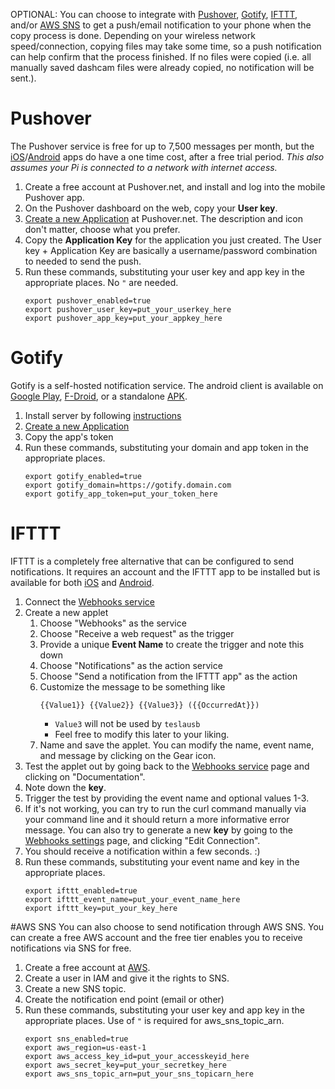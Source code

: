 OPTIONAL: You can choose to integrate with [Pushover](https://pushover.net), [Gotify](https://gotify.net/), [IFTTT](https://ifttt.com), and/or [AWS SNS](https://aws.amazon.com/sns/) to get a push/email notification to your phone when the copy process is done. Depending on your wireless network speed/connection, copying files may take some time, so a push notification can help confirm that the process finished. If no files were copied (i.e. all manually saved dashcam files were already copied, no notification will be sent.).

# Pushover
The Pushover service is free for up to 7,500 messages per month, but the [iOS](https://pushover.net/clients/ios)/[Android](https://pushover.net/clients/android) apps do have a one time cost, after a free trial period. *This also assumes your Pi is connected to a network with internet access.*

1. Create a free account at Pushover.net, and install and log into the mobile Pushover app.
1. On the Pushover dashboard on the web, copy your **User key**.
1. [Create a new Application](https://pushover.net/apps/build) at Pushover.net. The description and icon don't matter, choose what you prefer.
1. Copy the **Application Key** for the application you just created. The User key + Application Key are basically a username/password combination to needed to send the push.
1. Run these commands, substituting your user key and app key in the appropriate places. No `"` are needed.
    ```
    export pushover_enabled=true
    export pushover_user_key=put_your_userkey_here
    export pushover_app_key=put_your_appkey_here
    ```

# Gotify
Gotify is a self-hosted notification service. The android client is available on [Google Play](https://play.google.com/store/apps/details?id=com.github.gotify), [F-Droid](https://f-droid.org/de/packages/com.github.gotify/), or a standalone [APK](https://github.com/gotify/android/releases/latest).

1. Install server by following [instructions](https://gotify.net/docs/install)
1. [Create a new Application](https://gotify.net/docs/pushmsg)
1. Copy the app's token
1. Run these commands, substituting your domain and app token in the appropriate places.
    ```
    export gotify_enabled=true
    export gotify_domain=https://gotify.domain.com
    export gotify_app_token=put_your_token_here
    ```

# IFTTT
IFTTT is a completely free alternative that can be configured to send notifications. It requires an account and the IFTTT app to be installed but is available for both [iOS](https://itunes.apple.com/app/apple-store/id660944635) and [Android](https://play.google.com/store/apps/details?id=com.ifttt.ifttt).

1. Connect the [Webhooks service](https://ifttt.com/maker_webhooks)
1. Create a new applet
    1. Choose "Webhooks" as the service
    1. Choose "Receive a web request" as the trigger
    1. Provide a unique **Event Name** to create the trigger and note this down
    1. Choose "Notifications" as the action service
    1. Choose "Send a notification from the IFTTT app" as the action
    1. Customize the message to be something like
        ```
        {{Value1}} {{Value2}} {{Value3}} ({{OccurredAt}})
        ```
        - `Value3` will not be used by `teslausb`
        - Feel free to modify this later to your liking.
    1. Name and save the applet. You can modify the name, event name, and message by clicking on the Gear icon.
1. Test the applet out by going back to the [Webhooks service](https://ifttt.com/maker_webhooks) page and clicking on "Documentation".
1. Note down the **key**.
1. Trigger the test by providing the event name and optional values 1-3.
1. If it's not working, you can try to run the curl command manually via your command line and it should return a more informative error message. You can also try to generate a new **key** by going to the [Webhooks settings](https://ifttt.com/services/maker_webhooks/settings) page, and clicking "Edit Connection".
1. You should receive a notification within a few seconds. :)
1. Run these commands, substituting your event name and key in the appropriate places.
    ```
    export ifttt_enabled=true
    export ifttt_event_name=put_your_event_name_here
    export ifttt_key=put_your_key_here
    ```

#AWS SNS
You can also choose to send notification through AWS SNS. You can create a free AWS account and the free tier enables you to receive notifications via SNS for free.

1. Create a free account at [AWS](https://aws.amazon.com/).
1. Create a user in IAM and give it the rights to SNS.
1. Create a new SNS topic.
1. Create the notification end point (email or other)
1. Run these commands, substituting your user key and app key in the appropriate places. Use of `"` is required for aws_sns_topic_arn. 
    ```
    export sns_enabled=true
    export aws_region=us-east-1
    export aws_access_key_id=put_your_accesskeyid_here
    export aws_secret_key=put_your_secretkey_here
    export aws_sns_topic_arn=put_your_sns_topicarn_here
    ```

